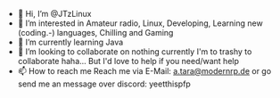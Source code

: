 <!---
Welcome to my Profile!
--->

- 👋 Hi, I’m @JTzLinux
- 👀 I’m interested in Amateur radio, Linux, Developing, Learning new (coding.-) languages, Chilling and Gaming 
- 🌱 I’m currently learning Java
- 💞️ I’m looking to collaborate on nothing currently I'm to trashy to collaborate haha... But I'd love to help if you need/want help
- 📫 How to reach me Reach me via E-Mail: a.tara@modernrp.de or go send me an message over discord: yeetthispfp

